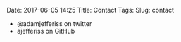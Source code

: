 Date: 2017-06-05 14:25
Title: Contact
Tags:
Slug: contact

- @adamjefferiss on twitter
- ajefferiss on GitHub
